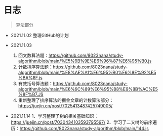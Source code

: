 # 日志
> 算法部分
  * 2021.11.02 整理GitHub的计划
  * 2021.11.03 
    1. 回文数算法题：https://github.com/8023nana/study-algorithm/blob/main/%E5%9B%9E%E6%96%87%E6%95%B0.js
    2. 计数排序算法题：https://github.com/8023nana/study-algorithm/blob/main/%E8%AE%A1%E6%95%B0%E6%8E%92%E5%BA%8F.js
    3. 有效括号算法题：https://github.com/8023nana/study-algorithm/blob/main/%E6%9C%89%E6%95%88%E6%8B%AC%E5%8F%B7.JS
    4. 重新整理了排序算法的掘金文章的计数算法部分：https://juejin.cn/post/7025413487425749005/

 * 2021.11.14
    1、学习整理了树的相关基础知识：https://juejin.cn/post/7030434103593795597/
    2、学习了二叉树的前序遍历：https://github.com/8023nana/study-algorithm/blob/main/144.js
